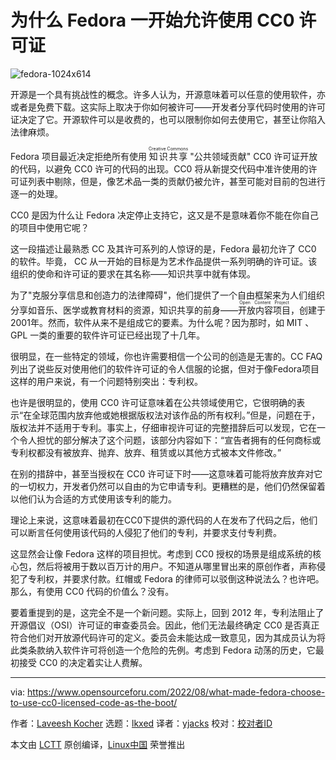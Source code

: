 [#]: subject: "What Made Fedora Choose To Use CC0 Licensed Code As The Boot"
[#]: via: "https://www.opensourceforu.com/2022/08/what-made-fedora-choose-to-use-cc0-licensed-code-as-the-boot/"
[#]: author: "Laveesh Kocher https://www.opensourceforu.com/author/laveesh-kocher/"
[#]: collector: "lkxed"
[#]: translator: "yjacks"
[#]: reviewer: " "
[#]: publisher: " "
[#]: url: " "
为什么 Fedora 一开始允许使用 CC0 许可证
======

![fedora-1024x614][1]

开源是一个具有挑战性的概念。许多人认为，开源意味着可以任意的使用软件，亦或者是免费下载。这实际上取决于你如何被许可——开发者分享代码时使用的许可证决定了它。开源软件可以是收费的，也可以限制你如何去使用它，甚至让你陷入法律麻烦。

Fedora 项目最近决定拒绝所有使用 <ruby>知识共享<rt>Creative Commons</rt></ruby> "公共领域贡献"  CC0 许可证开放的代码，以避免 CC0 许可的代码的出现。CC0 将从新提交代码中准许使用的许可证列表中剔除，但是，像艺术品一类的贡献仍被允许，甚至可能对目前的包进行逐一的处理。

CC0 是因为什么让 Fedora 决定停止支持它，这又是不是意味着你不能在你自己的项目中使用它呢？

这一段描述让最熟悉 CC 及其许可系列的人惊讶的是，Fedora 最初允许了 CC0 的软件。毕竟， CC 从一开始的目标是为艺术作品提供一系列明确的许可证。该组织的使命和许可证的要求在其名称——知识共享中就有体现。

为了"克服分享信息和创造力的法律障碍"，他们提供了一个自由框架来为人们组织分享如音乐、医学或教育材料的资源，知识共享的前身——<ruby>开放内容项目<rt>Open Content Project</rt></ruby>，创建于2001年。然而，软件从来不是组成它的要素。为什么呢？因为那时，如 MIT 、 GPL 一类的重要的软件许可证已经出现了十几年。

很明显，在一些特定的领域，你也许需要相信一个公司的创造是无害的。CC FAQ 列出了说些反对使用他们的软件许可证的令人信服的论据，但对于像Fedora项目这样的用户来说，有一个问题特别突出：专利权。

也许是很明显的，使用 CC0 许可证意味着在公共领域使用它，它很明确的表示“在全球范围内放弃他或她根据版权法对该作品的所有权利。”但是，问题在于，版权法并不适用于专利。事实上，仔细审视许可证的完整措辞后可以发现，它在一个令人担忧的部分解决了这个问题，该部分内容如下：“宣告者拥有的任何商标或专利权都没有被放弃、抛弃、放弃、租赁或以其他方式被本文件修改。”

在别的措辞中，甚至当授权在 CC0 许可证下时——这意味着可能将放弃放弃对它的一切权力，开发者仍然可以自由的为它申请专利。更糟糕的是，他们仍然保留着以他们认为合适的方式使用该专利的能力。

理论上来说，这意味着最初在CC0下提供的源代码的人在发布了代码之后，他们可以断言任何使用该代码的人侵犯了他们的专利，并要求支付专利费。

这显然会让像 Fedora 这样的项目担忧。考虑到 CC0 授权的场景是组成系统的核心包，然后将被用于数以百万计的用户。不知道从哪里冒出来的原创作者，声称侵犯了专利权，并要求付款。红帽或 Fedora 的律师可以驳倒这种说法么？也许吧。那么，有使用 CC0 代码的价值么？没有。

要着重提到的是，这完全不是一个新问题。实际上，回到 2012 年，专利法阻止了开源倡议（OSI）许可证的审查委员会。因此，他们无法最终确定 CC0 是否真正符合他们对开放源代码许可的定义。委员会未能达成一致意见，因为其成员认为将此类条款纳入软件许可将创造一个危险的先例。考虑到 Fedora 动荡的历史，它最初接受 CC0 的决定着实让人费解。

--------------------------------------------------------------------------------

via: https://www.opensourceforu.com/2022/08/what-made-fedora-choose-to-use-cc0-licensed-code-as-the-boot/

作者：[Laveesh Kocher][a]
选题：[lkxed][b]
译者：[yjacks](https://github.com/yjacks)
校对：[校对者ID](https://github.com/校对者ID)

本文由 [LCTT](https://github.com/LCTT/TranslateProject) 原创编译，[Linux中国](https://linux.cn/) 荣誉推出

[a]: https://www.opensourceforu.com/author/laveesh-kocher/
[b]: https://github.com/lkxed
[1]: https://www.opensourceforu.com/wp-content/uploads/2022/08/fedora-1024x614-1-e1659346500461.jpg
